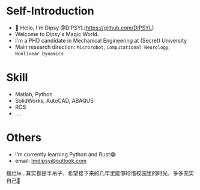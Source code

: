 # Self-Introduction
- 👋 Hello, I'm Dipsy @DIPSYL(https://github.com/DIPSYL)
- Welcome to Dipsy's Magic World.
- I'm a PHD candidate in Mechanical Engineering at (Secret) University
- Main research direction: `Microrobot`, `Computational Neurology`, `Nonlinear Dynamics`

# Skill
- Matlab, Python
- SolidWorks, AutoCAD, ABAQUS
- ROS
- ....

# Others
- I’m currently learning Python and Rust😂
- email: lmdipsy@outlook.com

摆烂le...其实都是半吊子，希望接下来的几年里能够珍惜校园里的时光，多多充实自己💪

